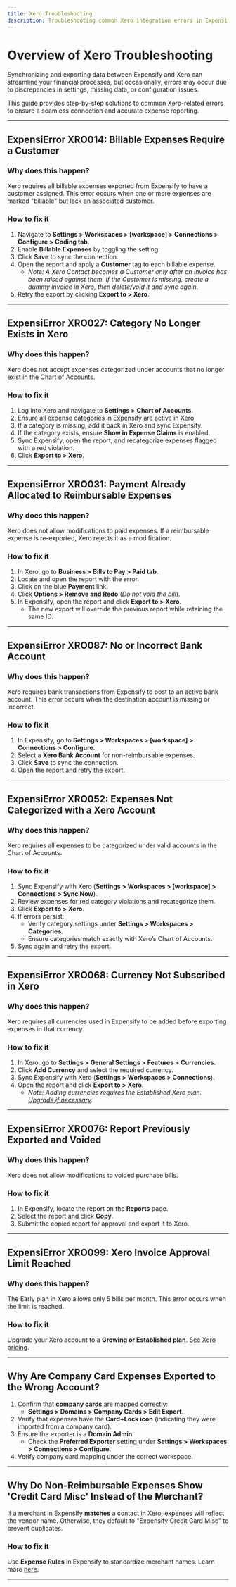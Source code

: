```yaml
---
title: Xero Troubleshooting
description: Troubleshooting common Xero integration errors in Expensify, including sync and export issues.
---
```


# Overview of Xero Troubleshooting

Synchronizing and exporting data between Expensify and Xero can streamline your financial processes, but occasionally, errors may occur due to discrepancies in settings, missing data, or configuration issues.

This guide provides step-by-step solutions to common Xero-related errors to ensure a seamless connection and accurate expense reporting.

---

## ExpensiError XRO014: Billable Expenses Require a Customer

### Why does this happen?
Xero requires all billable expenses exported from Expensify to have a customer assigned. This error occurs when one or more expenses are marked "billable" but lack an associated customer.

### How to fix it
1. Navigate to **Settings > Workspaces > [workspace] > Connections > Configure > Coding tab**.
2. Enable **Billable Expenses** by toggling the setting.
3. Click **Save** to sync the connection.
4. Open the report and apply a **Customer** tag to each billable expense.
   - *Note: A Xero Contact becomes a Customer only after an invoice has been raised against them. If the Customer is missing, create a dummy invoice in Xero, then delete/void it and sync again.*
5. Retry the export by clicking **Export to > Xero**.

---

## ExpensiError XRO027: Category No Longer Exists in Xero

### Why does this happen?
Xero does not accept expenses categorized under accounts that no longer exist in the Chart of Accounts.

### How to fix it
1. Log into Xero and navigate to **Settings > Chart of Accounts**.
2. Ensure all expense categories in Expensify are active in Xero.
3. If a category is missing, add it back in Xero and sync Expensify.
4. If the category exists, ensure **Show in Expense Claims** is enabled.
5. Sync Expensify, open the report, and recategorize expenses flagged with a red violation.
6. Click **Export to > Xero**.

---

## ExpensiError XRO031: Payment Already Allocated to Reimbursable Expenses

### Why does this happen?
Xero does not allow modifications to paid expenses. If a reimbursable expense is re-exported, Xero rejects it as a modification.

### How to fix it
1. In Xero, go to **Business > Bills to Pay > Paid tab**.
2. Locate and open the report with the error.
3. Click on the blue **Payment** link.
4. Click **Options > Remove and Redo** (*Do not void the bill*).
5. In Expensify, open the report and click **Export to > Xero**.
   - The new export will override the previous report while retaining the same ID.

---

## ExpensiError XRO087: No or Incorrect Bank Account

### Why does this happen?
Xero requires bank transactions from Expensify to post to an active bank account. This error occurs when the destination account is missing or incorrect.

### How to fix it
1. In Expensify, go to **Settings > Workspaces > [workspace] > Connections > Configure**.
2. Select a **Xero Bank Account** for non-reimbursable expenses.
3. Click **Save** to sync the connection.
4. Open the report and retry the export.

---

## ExpensiError XRO052: Expenses Not Categorized with a Xero Account

### Why does this happen?
Xero requires all expenses to be categorized under valid accounts in the Chart of Accounts.

### How to fix it
1. Sync Expensify with Xero (**Settings > Workspaces > [workspace] > Connections > Sync Now**).
2. Review expenses for red category violations and recategorize them.
3. Click **Export to > Xero**.
4. If errors persist:
   - Verify category settings under **Settings > Workspaces > Categories**.
   - Ensure categories match exactly with Xero’s Chart of Accounts.
5. Sync again and retry the export.

---

## ExpensiError XRO068: Currency Not Subscribed in Xero

### Why does this happen?
Xero requires all currencies used in Expensify to be added before exporting expenses in that currency.

### How to fix it
1. In Xero, go to **Settings > General Settings > Features > Currencies**.
2. Click **Add Currency** and select the required currency.
3. Sync Expensify with Xero (**Settings > Workspaces > Connections**).
4. Open the report and click **Export to > Xero**.
   - *Note: Adding currencies requires the Established Xero plan. [Upgrade if necessary](https://www.xero.com/us/pricing-plans/).* 

---

## ExpensiError XRO076: Report Previously Exported and Voided

### Why does this happen?
Xero does not allow modifications to voided purchase bills.

### How to fix it
1. In Expensify, locate the report on the **Reports** page.
2. Select the report and click **Copy**.
3. Submit the copied report for approval and export it to Xero.

---

## ExpensiError XRO099: Xero Invoice Approval Limit Reached

### Why does this happen?
The Early plan in Xero allows only 5 bills per month. This error occurs when the limit is reached.

### How to fix it
Upgrade your Xero account to a **Growing or Established plan**. [See Xero pricing](https://www.xero.com/us/pricing-plans/).

---

## Why Are Company Card Expenses Exported to the Wrong Account?

1. Confirm that **company cards** are mapped correctly:
   - **Settings > Domains > Company Cards > Edit Export**.
2. Verify that expenses have the **Card+Lock icon** (indicating they were imported from a company card).
3. Ensure the exporter is a **Domain Admin**:
   - Check the **Preferred Exporter** setting under **Settings > Workspaces > Connections > Configure**.
4. Verify company card mapping under the correct workspace.

---

## Why Do Non-Reimbursable Expenses Show 'Credit Card Misc' Instead of the Merchant?

If a merchant in Expensify **matches** a contact in Xero, expenses will reflect the vendor name. Otherwise, they default to \"Expensify Credit Card Misc\" to prevent duplicates.

### How to fix it
Use **Expense Rules** in Expensify to standardize merchant names. Learn more [here](https://help.expensify.com/articles/expensify-classic/expenses/Create-Expense-Rules).

---

